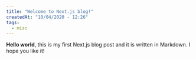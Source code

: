 ```yaml
---
title: "Welcome to Next.js blog!"
createdAt: "10/04/2020 - 12:26"
tags:
  - misc
---
```


**Hello world**, this is my first Next.js blog post and it is written in Markdown.
I hope you like it!
